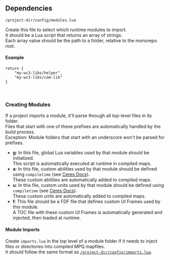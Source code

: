 ## Dependencies ##
`/project-dir/config/modules.lua`
 
Create this file to select which runtime modules to import.  
It should be a Lua script that returns an array of strings.  
Each array value should be the path to a folder, relative to the monorepo root.

#### Example ####
```
return {
    "my-wc3-libs/helper",
    "my-wc3-libs/cam-lib"
}
```
<br/>




### Creating Modules ###
If a project imports a module, it'll parse through all top-level files in its folder.  
Files that start with one of these prefixes are automatically handled by the build process.  
Exception: Module folders that start with an underscore won't be parsed for prefixes.
- **g**:
    In this file, global Lua variables used by that module should be initialized.  
    This script is automatically executed at runtime in compiled maps.
- **a**:
    In this file, custom abilities used by that module should be defined using `compiletime`
    (see [Ceres Docs](https://github.com/ceres-wc3/ceres-lua-template/blomaster/src/main.lua)).  
    These custom abilities are automatically added to compiled maps.
- **u**:
    In this file, custom units used by that module should be defined using `compiletime`
    (see [Ceres Docs](https://github.com/ceres-wc3/ceres-lua-template/blob/master/src/main.lua)).  
    These custom units are automatically added to compiled maps.
- **f**:
    This file should be a FDF file that defines custom UI Frames used by this module.  
    A TOC file with these custom UI Frames is automatically generated and injected, then loaded at runtime.

#### Module Imports ####
Create `imports.lua` in the top level of a module folder
if it needs to inject files or directories into compiled MPQ mapfiles.  
It should follow the same format as [`/project-dir/config/imports.lua`](imports.lua.md).
